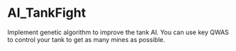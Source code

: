 # AI_TankFight
 Implement genetic algorithm to improve the tank AI. You can use key QWAS to control your tank to get as many mines as possible.
